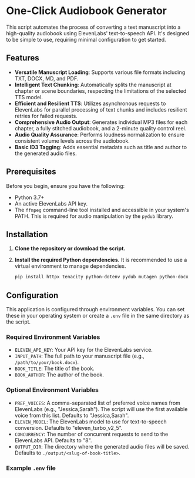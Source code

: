 # One-Click Audiobook Generator

This script automates the process of converting a text manuscript into a high-quality audiobook using ElevenLabs' text-to-speech API. It's designed to be simple to use, requiring minimal configuration to get started.

## Features

- **Versatile Manuscript Loading**: Supports various file formats including TXT, DOCX, MD, and PDF.
- **Intelligent Text Chunking**: Automatically splits the manuscript at chapter or scene boundaries, respecting the limitations of the selected TTS model.
- **Efficient and Resilient TTS**: Utilizes asynchronous requests to ElevenLabs for parallel processing of text chunks and includes resilient retries for failed requests.
- **Comprehensive Audio Output**: Generates individual MP3 files for each chapter, a fully stitched audiobook, and a 2-minute quality control reel.
- **Audio Quality Assurance**: Performs loudness normalization to ensure consistent volume levels across the audiobook.
- **Basic ID3 Tagging**: Adds essential metadata such as title and author to the generated audio files.

## Prerequisites

Before you begin, ensure you have the following:

- Python 3.7+
- An active ElevenLabs API key.
- The `ffmpeg` command-line tool installed and accessible in your system's PATH. This is required for audio manipulation by the `pydub` library.

## Installation

1.  **Clone the repository or download the script.**

2.  **Install the required Python dependencies.**
    It is recommended to use a virtual environment to manage dependencies.

    ```bash
    pip install httpx tenacity python-dotenv pydub mutagen python-docx pdfminer.six markdown beautifulsoup4
    ```

## Configuration

This application is configured through environment variables. You can set these in your operating system or create a `.env` file in the same directory as the script.

### Required Environment Variables

-   `ELEVEN_API_KEY`: Your API key for the ElevenLabs service.
-   `INPUT_PATH`: The full path to your manuscript file (e.g., `/path/to/your/book.docx`).
-   `BOOK_TITLE`: The title of the book.
-   `BOOK_AUTHOR`: The author of the book.

### Optional Environment Variables

-   `PREF_VOICES`: A comma-separated list of preferred voice names from ElevenLabs (e.g., "Jessica,Sarah"). The script will use the first available voice from this list. Defaults to "Jessica,Sarah".
-   `ELEVEN_MODEL`: The ElevenLabs model to use for text-to-speech conversion. Defaults to "eleven_turbo_v2_5".
-   `CONCURRENCY`: The number of concurrent requests to send to the ElevenLabs API. Defaults to "8".
-   `OUTPUT_DIR`: The directory where the generated audio files will be saved. Defaults to `./output/<slug-of-book-title>`.

### Example `.env` file
